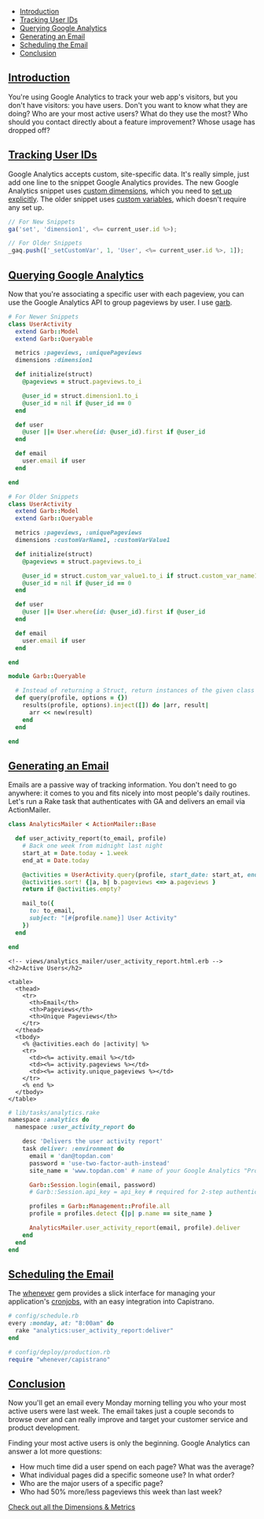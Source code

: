 * [Introduction](#the-introduction)
* [Tracking User IDs](#tracking-user-ids)
* [Querying Google Analytics](#querying-google-analytics)
* [Generating an Email](#generating-an-email)
* [Scheduling the Email](#scheduling-the-email)
* [Conclusion](#conclusion)

## [Introduction](#the-introduction)

You're using Google Analytics to track your web app's visitors, but you don't have visitors: you have users. Don't you want to know what they are doing? Who are your most active users? What do they use the most? Who should you contact directly about a feature improvement? Whose usage has dropped off?

## [Tracking User IDs](#tracking-user-ids)

Google Analytics accepts custom, site-specific data. It's really simple, just add one line to the snippet Google Analytics provides. The new Google Analytics snippet uses [custom dimensions](https://developers.google.com/analytics/devguides/collection/analyticsjs/custom-dims-mets), which you need to [set up explicitly](https://support.google.com/analytics/answer/2709829?hl=en). The older snippet uses [custom variables](https://developers.google.com/analytics/devguides/collection/gajs/gaTrackingCustomVariables), which doesn't require any set up.

```javascript
// For New Snippets
ga('set', 'dimension1', <%= current_user.id %>);

// For Older Snippets
_gaq.push(['_setCustomVar', 1, 'User', <%= current_user.id %>, 1]);
```

## [Querying Google Analytics](#querying-google-analytics)

Now that you're associating a specific user with each pageview, you can use the Google Analytics API to group pageviews by user. I use [garb](https://rubygems.org/gems/garb).

```ruby
# For Newer Snippets
class UserActivity
  extend Garb::Model
  extend Garb::Queryable

  metrics :pageviews, :uniquePageviews
  dimensions :dimension1

  def initialize(struct)
    @pageviews = struct.pageviews.to_i

    @user_id = struct.dimension1.to_i
    @user_id = nil if @user_id == 0
  end

  def user
    @user ||= User.where(id: @user_id).first if @user_id
  end

  def email
    user.email if user
  end

end
```

```ruby
# For Older Snippets
class UserActivity
  extend Garb::Model
  extend Garb::Queryable

  metrics :pageviews, :uniquePageviews
  dimensions :customVarName1, :customVarValue1

  def initialize(struct)
    @pageviews = struct.pageviews.to_i

    @user_id = struct.custom_var_value1.to_i if struct.custom_var_name1 == 'User'
    @user_id = nil if @user_id == 0
  end

  def user
    @user ||= User.where(id: @user_id).first if @user_id
  end

  def email
    user.email if user
  end

end
```

```ruby
module Garb::Queryable

  # Instead of returning a Struct, return instances of the given class
  def query(profile, options = {})
    results(profile, options).inject([]) do |arr, result|
      arr << new(result)
    end
  end

end
```

## [Generating an Email](#generating-an-email)

Emails are a passive way of tracking information. You don't need to go anywhere: it comes to you and fits nicely into most people's daily routines. Let's run a Rake task that authenticates with GA and delivers an email via ActionMailer.

```ruby
class AnalyticsMailer < ActionMailer::Base

  def user_activity_report(to_email, profile)
    # Back one week from midnight last night
    start_at = Date.today - 1.week
    end_at = Date.today

    @activities = UserActivity.query(profile, start_date: start_at, end_date: end_at)
    @activities.sort! {|a, b| b.pageviews <=> a.pageviews }
    return if @activities.empty?

    mail_to({
      to: to_email,
      subject: "[#{profile.name}] User Activity"
    })
  end

end
```

```
<!-- views/analytics_mailer/user_activity_report.html.erb -->
<h2>Active Users</h2>

<table>
  <thead>
    <tr>
      <th>Email</th>
      <th>Pageviews</th>
      <th>Unique Pageviews</th>
    </tr>
  </thead>
  <tbody>
    <% @activities.each do |activity| %>
    <tr>
      <td><%= activity.email %></td>
      <td><%= activity.pageviews %></td>
      <td><%= activity.unique_pageviews %></td>
    </tr>
    <% end %>
  </tbody>
</table>
```

```ruby
# lib/tasks/analytics.rake
namespace :analytics do
  namespace :user_activity_report do

    desc 'Delivers the user activity report'
    task deliver: :environment do
      email = 'dan@topdan.com'
      password = 'use-two-factor-auth-instead'
      site_name = 'www.topdan.com' # name of your Google Analytics "Property"

      Garb::Session.login(email, password)
      # Garb::Session.api_key = api_key # required for 2-step authentication

      profiles = Garb::Management::Profile.all
      profile = profiles.detect {|p| p.name == site_name }

      AnalyticsMailer.user_activity_report(email, profile).deliver
    end
  end
end
```

## [Scheduling the Email](#scheduling-the-email)

The [whenever](http://rubygems.org/gems/whenever) gem provides a slick interface for managing your application's [cronjobs](http://en.wikipedia.org/wiki/Cron), with an easy integration into Capistrano.

```ruby
# config/schedule.rb
every :monday, at: "8:00am" do
  rake "analytics:user_activity_report:deliver"
end
```

```ruby
# config/deploy/production.rb
require "whenever/capistrano"
```

## [Conclusion](#conclusion)

Now you'll get an email every Monday morning telling you who your most active users were last week. The email takes just a couple seconds to browse over and can really improve and target your customer service and product development.

Finding your most active users is only the beginning. Google Analytics can answer a lot more questions:

* How much time did a user spend on each page? What was the average?
* What individual pages did a specific someone use? In what order?
* Who are the major users of a specific page?
* Who had 50% more/less pageviews this week than last week?

[Check out all the Dimensions & Metrics](https://developers.google.com/analytics/devguides/reporting/core/dimsmets)

